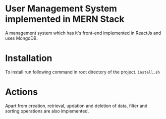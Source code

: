 # User Management System implemented in MERN Stack
A management system which has it's front-end implemented in ReactJs and uses MongoDB.

# Installation
To install run following command in root directory of the project.
`install.sh`

# Actions
Apart from creation, retrieval, updation and deletion of data, filter and sorting operations are also implemented.
